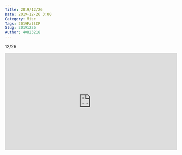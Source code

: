 ```yaml
---
Title: 2019/12/26
Date: 2019-12-26 3:00
Category: Misc
Tags: 2019FallCP
Slug: 20191226
Author: 40823218
---
```


12/26

<!-- PELICAN_END_SUMMARY -->

<iframe width="560" height="315" src="https://www.youtube.com/embed/kbmSAB1ji4M" frameborder="0" allow="accelerometer; autoplay; encrypted-media; gyroscope; picture-in-picture" allowfullscreen></iframe>